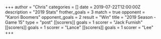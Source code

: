 +++
author = "Chris"
categories = []
date = 2019-07-22T12:00:00Z
description = "2019 Stats"
frother_goals = 3
match = true
opponent = "Karori Boomers"
opponent_goals = 2
result = "Win"
title = "2019 Season - Game 15"
type = "post"
[[scorers]]
goals = 1
scorer = "Jack Furnish"
[[scorers]]
goals = 1
scorer = "Lance"
[[scorers]]
goals = 1
scorer = "Lee"
+++